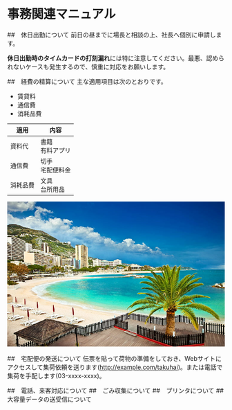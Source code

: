 # 事務関連マニュアル
##　休日出勤について
前日の昼までに場長と相談の上、社長へ個別に申請します。

**休日出勤時のタイムカードの打刻漏れ**には特に注意してください。最悪、認められないケースも発生するので、慎重に対応をお願いします。

##　経費の精算について
主な適用項目は次のとおりです。
- 賃貸料
- 通信費
- 消耗品費

|適用 |内容
|--|--
|資料代 |書籍<br>有料アプリ
|通信費|切手<br>宅配便料金
|消耗品費|文具<br>台所用品

![ビーチ](img/beach.jpg)


##　宅配便の発送について
伝票を貼って荷物の準備をしておき、Webサイトにアクセスして集荷依頼を送ります(http://example.com/takuhai)。または電話で集荷を手配します(03-xxxx-xxxx)。

##　電話、来客対応について
##　ごみ収集について
##　プリンタについて
##　大容量データの送受信について